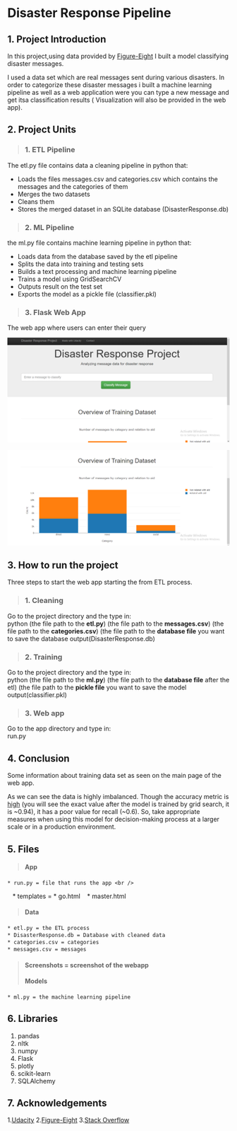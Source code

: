 # Disaster Response Pipeline

## 1. Project Introduction

In this project,using data provided by [Figure-Eight](https://www.figure-eight.com/) I built a model classifying disaster messages.

I used a data set which are real messages sent during various disasters. In order to categorize these disaster messages i built a machine learning pipeline as well as a web application were you can type a new message and get itsa classification results ( Visualization will also be provided in the web app).


## 2. Project Units


> ### 1. ETL Pipeline

The etl.py file contains data a cleaning pipeline in python that:

* Loads the files messages.csv and categories.csv which contains the messages and the categories of them
* Merges the two datasets 
* Cleans them
* Stores the merged dataset in an SQLite database (DisasterResponse.db)


> ### 2. ML Pipeline

the ml.py file contains machine learning pipeline in python that:

* Loads data from the database saved by the etl pipeline
* Splits the data into training and testing sets
* Builds a text processing and machine learning pipeline
* Trains a model using GridSearchCV
* Outputs result on the test set
* Exports the model as a pickle file (classifier.pkl)


> ### 3. Flask Web App


The web app where users can enter their query


![Screenshot1](Screenshots/Screenshot1.jpg)


![Screenshot2](Screenshots/Screenshot2.jpg)


## 3. How to run the project

Three steps to start the web app starting the from ETL process.


> ### 1. Cleaning

Go to the project directory and the type in: <br />
python (the file path to the **etl.py**) (the file path to the **messages.csv**) (the file path to the **categories.csv**) (the file path to the **database file** you want to save the database output(DisasterResponse.db)


> ### 2. Training 

Go to the project directory and the type in: <br />
python (the file path to the **ml.py**) (the file path to the **database file** after the etl) (the file path to the **pickle file** you want to save the model output(classifier.pkl)




> ### 3. Web app


Go to the app directory and type in: <br />
run.py 


## 4. Conclusion

Some information about training data set as seen on the main page of the web app.


As we can see the data is highly imbalanced. Though the accuracy metric is [high](#acc) (you will see the exact value after the model is trained by grid search, it is ~0.94), it has a poor value for recall (~0.6). So, take appropriate measures when using this model for decision-making process at a larger scale or in a production environment.


## 5. Files

> #### App
    * run.py = file that runs the app <br />
    * templates = * go.html
                * master.html
> #### Data
    * etl.py = the ETL process  
    * DisasterResponse.db = Database with cleaned data
    * categories.csv = categories
    * messages.csv = messages
> #### Screenshots = screenshot of the webapp
> #### Models
    * ml.py = the machine learning pipeline


## 6. Libraries
   1. pandas <br />
   2. nltk <br />
   3. numpy <br />
   4. Flask <br />
   5. plotly <br />
   6. scikit-learn <br />
   7. SQLAlchemy


## 7. Acknowledgements

   1.[Udacity](https://udacity.com)
   2.[Figure-Eight](https://figure-eight.com)
   3.[Stack Overflow](https://https://stackoverflow.com)
